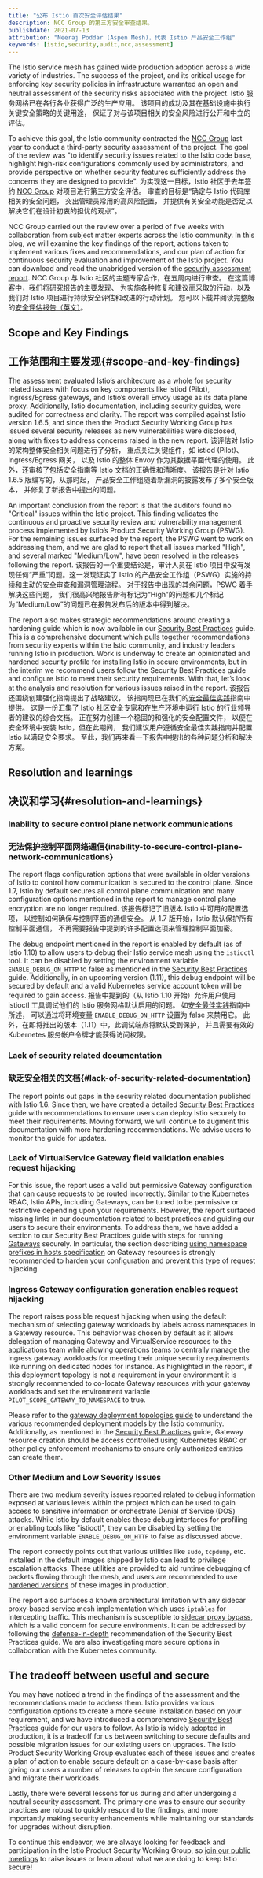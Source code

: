 ```yaml
---
title: "公布 Istio 首次安全评估结果"
description: NCC Group 的第三方安全审查结果。
publishdate: 2021-07-13
attribution: "Neeraj Poddar (Aspen Mesh)，代表 Istio 产品安全工作组"
keywords: [istio,security,audit,ncc,assessment]
---
```


The Istio service mesh has gained wide production adoption across a wide variety of industries. The success of the project, and its critical usage for enforcing key security policies in infrastructure warranted an open and neutral assessment of the security risks associated with the project.
Istio 服务网格已在各行各业获得广泛的生产应用。
该项目的成功及其在基础设施中执行关键安全策略的关键用途，
保证了对与该项目相关的安全风险进行公开和中立的评估。

To achieve this goal, the Istio community contracted the [NCC Group](https://www.nccgroup.com/) last year to conduct a third-party security assessment of the project. The goal of the review was "to identify security issues related to the Istio code base, highlight high-risk configurations commonly used by administrators, and provide perspective on whether security features sufficiently address the concerns they are designed to provide".
为实现这一目标，Istio 社区于去年签约
[NCC Group](https://www.nccgroup.com/)
对项目进行第三方安全评估。
审查的目标是“确定与 Istio 代码库相关的安全问题，
突出管理员常用的高风险配置，
并提供有关安全功能是否足以解决它们在设计初衷的担忧的观点”。

NCC Group carried out the review over a period of five weeks with collaboration from subject matter experts across the Istio community. In this blog, we will examine the key findings of the report, actions taken to implement various fixes and recommendations, and our plan of action for continuous security evaluation and improvement of the Istio project. You can download and read the unabridged version of the [security assessment report](./NCC_Group_Google_GOIST2005_Report_2020-08-06_v1.1.pdf).
NCC Group 与 Istio 社区的主题专家合作，在五周内进行审查。
在这篇博客中，我们将研究报告的主要发现、
为实施各种修复和建议而采取的行动，以及我们对
Istio 项目进行持续安全评估和改进的行动计划。
您可以下载并阅读完整版的[安全评估报告（英文）](./NCC_Group_Google_GOIST2005_Report_2020-08-06_v1.1.pdf)。

## Scope and Key Findings
## 工作范围和主要发现{#scope-and-key-findings}

The assessment evaluated Istio’s architecture as a whole for security related issues with focus on key components like istiod (Pilot), Ingress/Egress gateways, and Istio’s overall Envoy usage as its data plane proxy. Additionally, Istio documentation, including security guides, were audited for correctness and clarity. The report was compiled against Istio version 1.6.5, and since then the Product Security Working Group has issued several security releases as new vulnerabilities were disclosed, along with fixes to address concerns raised in the new report.
该评估对 Istio 的架构整体安全相关问题进行了分析，
重点关注关键组件，如 istiod (Pilot)、Ingress/Egress 网关，
以及 Istio 的整体 Envoy 作为其数据平面代理的使用。
此外，还审核了包括安全指南等 Istio 文档的正确性和清晰度。
该报告是针对 Istio 1.6.5 版编写的，从那时起，
产品安全工作组随着新漏洞的披露发布了多个安全版本，
并修复了新报告中提出的问题。

An important conclusion from the report is that the auditors found no "Critical" issues within the Istio project. This finding validates the continuous and proactive security review and vulnerability management process implemented by Istio’s Product Security Working Group (PSWG). For the remaining issues surfaced by the report, the PSWG went to work on addressing them, and we are glad to report that all issues marked "High", and several marked "Medium/Low", have been resolved in the releases following the report.
该报告的一个重要结论是，审计人员在 Istio
项目中没有发现任何“严重”问题。这一发现证实了
Istio 的产品安全工作组（PSWG）实施的持续和主动的安全审查和漏洞管理流程。
对于报告中出现的其余问题，PSWG 着手解决这些问题，
我们很高兴地报告所有标记为“High”的问题和几个标记为“Medium/Low”的问题已在报告发布后的版本中得到解决。

The report also makes strategic recommendations around creating a hardening guide which is now available in our [Security Best Practices](/docs/ops/best-practices/security/) guide. This is a comprehensive document which pulls together recommendations from security experts within the Istio community, and industry leaders running Istio in production. Work is underway to create an opinionated and hardened security profile for installing Istio in secure environments, but in the interim we recommend users follow the Security Best Practices guide and configure Istio to meet their security requirements. With that, let’s look at the analysis and resolution for various issues raised in the report.
该报告还围绕创建强化指南提出了战略建议，
该指南现已在我们的[安全最佳实践](/zh/docs/ops/best-practices/security/)指南中提供。
这是一份汇集了 Istio 社区安全专家和在生产环境中运行
Istio 的行业领导者的建议的综合文档。
正在努力创建一个稳固的和强化的安全配置文件，
以便在安全环境中安装 Istio，但在此期间，
我们建议用户遵循安全最佳实践指南并配置 Istio 以满足安全要求。
至此，我们再来看一下报告中提出的各种问题分析和解决方案。

## Resolution and learnings
## 决议和学习{#resolution-and-learnings}

### Inability to secure control plane network communications
### 无法保护控制平面网络通信{inability-to-secure-control-plane-network-communications}

The report flags configuration options that were available in older versions of Istio to control how communication is secured to the control plane. Since 1.7, Istio by default secures all control plane communication and many configuration options mentioned in the report to manage control plane encryption are no longer required.
该报告标记了旧版本 Istio 中可用的配置选项，
以控制如何确保与控制平面的通信安全。
从 1.7 版开始，Istio 默认保护所有控制平面通信，
不再需要报告中提到的许多配置选项来管理控制平面加密。

The debug endpoint mentioned in the report is enabled by default (as of Istio 1.10) to allow users to debug their Istio service mesh using the `istioctl` tool. It can be disabled by setting the environment variable `ENABLE_DEBUG_ON_HTTP` to false as mentioned in the [Security Best Practices](/docs/ops/best-practices/security/#control-plane) guide. Additionally, in an upcoming version (1.11), this debug endpoint will be secured by default and a valid Kubernetes service account token will be required to gain access.
报告中提到的（从 Istio 1.10 开始）允许用户使用 istioctl
工具调试他们的 Istio 服务网格默认启用的问题。
如[安全最佳实践](/zh/docs/ops/best-practices/security/#control-plane)指南中所述，
可以通过将环境变量 `ENABLE_DEBUG_ON_HTTP` 设置为 false 来禁用它。
此外，在即将推出的版本（1.11）中，此调试端点将默认受到保护，
并且需要有效的 Kubernetes 服务帐户令牌才能获得访问权限。

### Lack of security related documentation
### 缺乏安全相关的文档{#lack-of-security-related-documentation}

The report points out gaps in the security related documentation published with Istio 1.6. Since then, we have created a detailed [Security Best Practices](/docs/ops/best-practices/security/) guide with recommendations to ensure users can deploy Istio securely to meet their requirements.  Moving forward, we will continue to augment this documentation with more hardening recommendations. We advise users to monitor the guide for updates.

### Lack of VirtualService Gateway field validation enables request hijacking

For this issue, the report uses a valid but permissive Gateway configuration that can cause requests to be routed incorrectly. Similar to the Kubernetes RBAC, Istio APIs, including Gateways, can be tuned to be permissive or restrictive depending upon your requirements.  However, the report surfaced missing links in our documentation related to best practices and guiding our users to secure their environments. To address them, we have added a section to our Security Best Practices guide with steps for running [Gateways](/docs/ops/best-practices/security/#gateways) securely. In particular, the section describing [using namespace prefixes in hosts specification](/docs/ops/best-practices/security/#avoid-overly-broad-hosts-configurations) on Gateway resources is strongly recommended to harden your configuration and prevent this type of request hijacking.

### Ingress Gateway configuration generation enables request hijacking

The report raises possible request hijacking when using the default mechanism of selecting gateway workloads by labels across namespaces in a Gateway resource. This behavior was chosen by default as it allows delegation of managing Gateway and VirtualService resources to the applications team while allowing operations teams to centrally manage the ingress gateway workloads for meeting their unique security requirements like running on dedicated nodes for instance. As highlighted in the report, if this deployment topology is not a requirement in your environment it is strongly recommended to co-locate Gateway resources with your gateway workloads and set the environment variable `PILOT_SCOPE_GATEWAY_TO_NAMESPACE` to true.

Please refer to the [gateway deployment topologies guide](/docs/setup/additional-setup/gateway/#gateway-deployment-topologies) to understand the various recommended deployment models by the Istio community. Additionally, as mentioned in the [Security Best Practices](/docs/ops/best-practices/security/#restrict-gateway-creation-privileges) guide, Gateway resource creation should be access controlled using Kubernetes RBAC or other policy enforcement mechanisms to ensure only authorized entities can create them.

### Other Medium and Low Severity Issues

There are two medium severity issues reported related to debug information exposed at various levels within the project which can be used to gain access to sensitive information or orchestrate Denial of Service (DOS) attacks. While Istio by default enables these debug interfaces for profiling or enabling tools like "istioctl", they can be disabled by setting the environment variable `ENABLE_DEBUG_ON_HTTP` to false as discussed above.

The report correctly points out that various utilities like `sudo`, `tcpdump`, etc. installed in the default images shipped by Istio can lead to privilege escalation attacks. These utilities are  provided to aid runtime debugging of packets flowing through the mesh, and users are recommended to use [hardened versions](/docs/ops/configuration/security/harden-docker-images/) of these images in production.

The report also surfaces a known architectural limitation with any sidecar proxy-based service mesh implementation which uses `iptables` for intercepting traffic. This mechanism is susceptible to [sidecar proxy bypass](/docs/ops/best-practices/security/#understand-traffic-capture-limitations), which is a valid concern for secure environments. It can be addressed by following the [defense-in-depth](/docs/ops/best-practices/security/#defense-in-depth-with-networkpolicy) recommendation of the Security Best Practices guide. We are also investigating more secure options in collaboration with the Kubernetes community.

## The tradeoff between useful and secure

You may have noticed a trend in the findings of the assessment and the recommendations made to address them. Istio provides various configuration options to create a more secure installation based on your requirement, and we have introduced a comprehensive [Security Best Practices](/docs/ops/best-practices/security) guide for our users to follow. As Istio is widely adopted in production, it is a tradeoff for us between switching to secure defaults and possible migration issues for our existing users on upgrades. The Istio Product Security Working Group evaluates each of these issues and creates a plan of action to enable secure default on a case-by-case basis after giving our users a number of releases to opt-in the secure configuration and migrate their workloads.

Lastly, there were several lessons for us during and after undergoing a neutral security assessment. The primary one was to ensure our security practices are robust to quickly respond to the findings, and more importantly making security enhancements while maintaining our standards for upgrades without disruption.

To continue this endeavor, we are always looking for feedback and participation in the Istio Product Security Working Group, so [join our public meetings](https://github.com/istio/community/blob/master/WORKING-GROUPS.md) to raise issues or learn about what we are doing to keep Istio secure!

